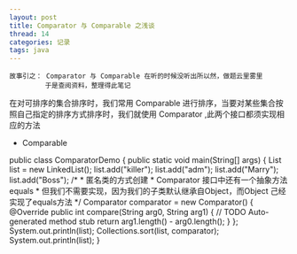 ```yaml
---
layout: post
title: Comparator 与 Comparable 之浅谈
thread: 14
categories: 记录
tags: java
---
```


    故事引之： Comparator 与 Comparable 在听的时候没听出所以然，做题云里雾里
             于是查阅资料，整理得此笔记
   
   在对可排序的集合排序时，我们常用 Comparable 进行排序，当要对某些集合按照自己指定的排序方式排序时，我们就使用 Comparator ,此两个接口都须实现相应的方法
   
   - Comparable
   
 <!-- more -->
 public class ComparatorDemo {
	public static void main(String[] args) {
	List<String> list = new LinkedList<String>();
	list.add("killer");
		list.add("adm");
		list.add("Marry");
		list.add("Boss");
		/*
		 * 匿名类的方式创建
		 * Comparator 接口中还有一个抽象方法 equals
		 *  但我们不需要实现，因为我们的子类默认继承自Object，而Object 己经实现了equals方法
		 */
		Comparator<String> comparator = new Comparator<String>() {
			@Override
			public int compare(String arg0, String arg1) {
				// TODO Auto-generated method stub
				return arg1.length() - arg0.length();
			}
		};		
		System.out.println(list);
		Collections.sort(list, comparator);		
		System.out.println(list);
	}

